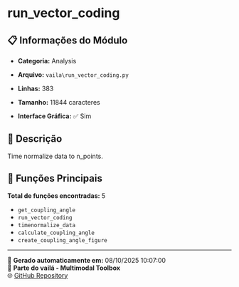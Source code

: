 # run_vector_coding

## 📋 Informações do Módulo

- **Categoria:** Analysis
- **Arquivo:** `vaila\run_vector_coding.py`
- **Linhas:** 383
- **Tamanho:** 11844 caracteres


- **Interface Gráfica:** ✅ Sim

## 📖 Descrição

Time normalize data to n_points.

## 🔧 Funções Principais

**Total de funções encontradas:** 5

- `get_coupling_angle`
- `run_vector_coding`
- `timenormalize_data`
- `calculate_coupling_angle`
- `create_coupling_angle_figure`




---

📅 **Gerado automaticamente em:** 08/10/2025 10:07:00  
🔗 **Parte do vailá - Multimodal Toolbox**  
🌐 [GitHub Repository](https://github.com/vaila-multimodaltoolbox/vaila)
